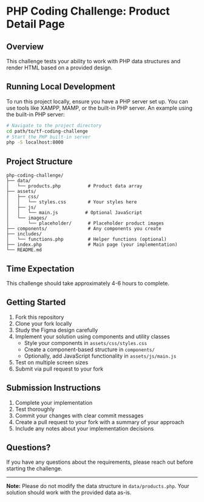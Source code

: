 # PHP Coding Challenge: Product Detail Page

## Overview
This challenge tests your ability to work with PHP data structures and render HTML based on a provided design.

## Running Local Development
To run this project locally, ensure you have a PHP server set up. You can use tools like XAMPP, MAMP, or the built-in PHP server.
An example using the built-in PHP server:
```bash
# Navigate to the project directory
cd path/to/tf-coding-challenge
# Start the PHP built-in server
php -S localhost:8000
```

## Project Structure
```
php-coding-challenge/
├── data/
│   └── products.php          # Product data array
├── assets/
│   ├── css/
│   │   └── styles.css        # Your styles here
│   ├── js/
│   │   └── main.js          # Optional JavaScript
│   └── images/
│       └── placeholder/      # Placeholder product images
├── components/               # Any components you create
├── includes/
│   └── functions.php         # Helper functions (optional)
├── index.php                 # Main page (your implementation)
└── README.md
```

## Time Expectation
This challenge should take approximately 4-6 hours to complete.

## Getting Started
1. Fork this repository
2. Clone your fork locally
3. Study the Figma design carefully
4. Implement your solution using components and utility classes
   - Style your components in `assets/css/styles.css`
   - Create a component-based structure in `components/`
   - Optionally, add JavaScript functionality in `assets/js/main.js`
5. Test on multiple screen sizes
6. Submit via pull request to your fork

## Submission Instructions
1. Complete your implementation
2. Test thoroughly
3. Commit your changes with clear commit messages
4. Create a pull request to your fork with a summary of your approach
5. Include any notes about your implementation decisions

## Questions?
If you have any questions about the requirements, please reach out before starting the challenge.

---

**Note:** Please do not modify the data structure in `data/products.php`. Your solution should work with the provided data as-is.

